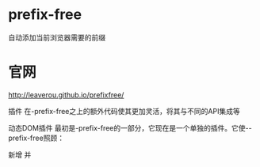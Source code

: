 # prefix-free
自动添加当前浏览器需要的前缀
# 官网
http://leaverou.github.io/prefixfree/

插件
在-prefix-free之上的额外代码使其更加灵活，将其与不同的API集成等

动态DOM插件
最初是-prefix-free的一部分，它现在是一个单独的插件。它使--prefix-free照顾：

新增 <link>并<style>随后添加到文档中
style之后将具有属性的新元素添加到文档中
style属性更改setAttribute()（Webkit中除外）
通过CSSOM获取和设置无前缀属性，如：
element.style.transform ='rotate（10deg）';
需要注意的事项：
变异事件的声誉很慢，而且当属性发生变化或添加新元素时，变异事件是唯一的方法
style 属性修改在Webkit中不起作用
设置无前缀的CSSOM属性，例如：
element.style.transform ='rotate（5deg）';
将无法在Chrome中使用（阅读将）
立即获取Dynamic DOM插件：

prefixfree.dynamic-dom.js
prefixfree.dynamic-dom.min.js
jQuery插件
一个小插件（我甚至不打扰它，因为它太小），让你通过jQuery的.css方法设置/获取未加前缀的CSS属性。

立即获取jQuery插件：

prefixfree.jquery.js
视口相对单位
用于新vw，vh，vmin，vmax单位的静态polyfill 。

如果本机支持单元，则不会执行任何操作。
这是动态的。在屏幕大小调整时更新像素值。
prefixfree.viewport-units.js
CSS变量
启用基本的CSS变量支持。

如果有一个带前缀的实现，它将添加必要的前缀并使用它
它支持覆盖变量值
限制：
不支持范围。每个变量都在全局范围内，并且同一变量的每个后续声明都会覆盖以前的变量，而不管作用域是什么
这不是动态的。变量被替换一次，然后它们作为普通的CSS值运行



# CALC
width:calc(50% - 20px);

这样书写是无效的因为calc中计算的两个因子同运算符号之间必须存在空格；
